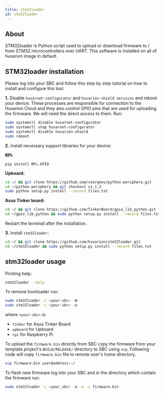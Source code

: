 ```yaml
---
title: stm32loader
id: stm32loader
---
```

## About

STM32loader is Python script used to upload or download firmware to / from STM32 microcontrollers over UART. This software is installed on all of husarion image in default. 

## STM32loader installation

Please log into your SBC and follow this step by step tutorial on how to install and configure this tool.

<strong>1.</strong> Disable `husarnet-configurator` and `husarion-shield services` and reboot your device. These processes are responsible for connection to the Husarion Cloud and they also control GPIO pins that are used for uploading the firmware. We will need the direct access to them. Run:

```bash
sudo systemctl disable husarnet-configurator
sudo systemctl stop husarnet-configurator
sudo systemctl disable husarion-shield
sudo reboot
```

<strong>2.</strong> Install necessary support libraries for your device:

**RPi:**
```
pip install RPi.GPIO
```

**Upboard:**
```bash
cd ~/ && git clone https://github.com/vsergeev/python-periphery.git
cd ~/python-periphery && git checkout v1.1.2
sudo python setup.py install --record files.txt
```
**Asus Tinker board:**
```bash
cd ~/ && git clone https://github.com/TinkerBoard/gpio_lib_python.git
cd ~/gpio_lib_python && sudo python setup.py install --record files.txt
```

Restart the terminal after the installation.

<strong>3.</strong> Install `stm32loader`:
```bash
cd ~/ && git clone https://github.com/husarion/stm32loader.git
cd ~/stm32loader && sudo python setup.py install --record files.txt
```

## stm32loader usage

Printing help:
```bash
stm32loader --help
```

To remove bootloader run:
```bash
sudo stm32loader -c <your-sbc> -W
sudo stm32loader -c <your-sbc> -e
```

where `<your-sbc>` is:
* `tinker` for Asus Tinker Board
* `upboard` for Upboard
* `rpi` for Raspberry Pi

To upload the `firmware.bin` directly from SBC copy the firmware from your template project's `BUILD/RELEASE/` directory to SBC using `scp`. Following code will copy `firmware.bin` file to remote user's home directory.

```bash
scp firmware.bin user@address:~/
```

To flash new firmware log into your SBC and in the directory which contain the firmware run:

```bash 
sudo stm32loader -c <your_sbc> -e -w -v firmware.bin
```

